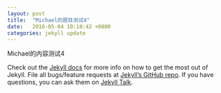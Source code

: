 ```yaml
---
layout: post
title:  "Michael的题目测试4"
date:   2016-05-04 10:18:42 +0800
categories: jekyll update
---
```

Michael的内容测试4

Check out the [Jekyll docs][jekyll-docs] for more info on how to get the most out of Jekyll. File all bugs/feature requests at [Jekyll’s GitHub repo][jekyll-gh]. If you have questions, you can ask them on [Jekyll Talk][jekyll-talk].

[jekyll-docs]: http://jekyllrb.com/docs/home
[jekyll-gh]:   https://github.com/jekyll/jekyll
[jekyll-talk]: https://talk.jekyllrb.com/
